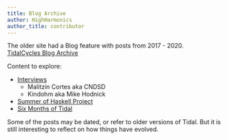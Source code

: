 ```yaml
---
title: Blog Archive
author: HighHarmonics
author_title: contributor
---
```


The older site had a Blog feature with posts from 2017 - 2020.  
[TidalCycles Blog Archive](https://blog.tidalcycles.org/index.html)

Content to explore:
- [Interviews](https://blog.tidalcycles.org/category/interviews/index.html) 
  - Malitzin Cortes aka CNDSD
  - Kindohm aka Mike Hodnick
- [Summer of Haskell Project](https://blog.tidalcycles.org/category/interviews/index.html)
- [Six Months of Tidal](https://blog.tidalcycles.org/index.html%3Fp=346.html)

Some of the posts may be dated, or refer to older versions of Tidal. But it is still interesting to reflect on how things have evolved. 
